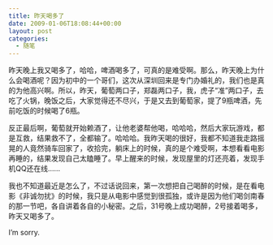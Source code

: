 ```yaml
---
title: 昨天喝多了
date: 2009-01-06T18:08:44+00:00
layout: post
categories:
  - 随笔
---
```

昨天晚上我又喝多了，哈哈，啤酒喝多了，可真的是难受啊。那么，昨天晚上为什么会喝酒呢？因为初中的一个哥们，这次从深圳回来是专门办婚礼的，我们也是真的为他高兴啊。所以，昨天，葡萄两口子，郑磊两口子，我，虎子“准”两口子，去吃了火锅，晚饭之后，大家觉得还不尽兴，于是又去到葡萄家，提了9瓶啤酒，先前吃饭的时候喝了6瓶。

反正最后啊，葡萄就开始赖酒了，让他老婆帮他喝，哈哈哈，然后大家玩游戏，都是互救，结果救不了，全都输了。哈哈哈。我昨天喝的很好，我都不知道我走路摇晃的人竟然骑车回家了，收拾完，躺床上的时候，真的是个难受啊，本想看看电影再睡的，结果发现自己太瞌睡了。早上醒来的时候，发现屋里的灯还亮着，发现手机QQ还在线……

我也不知道最近是怎么了，不过话说回来，第一次想把自己喝醉的时候，是在看电影《非诚勿扰》的时候，我只是从电影中感觉到很孤独，或许是因为他们喝剑南春的那一节吧，各自讲着各自的小秘密。之后，31号晚上成功喝醉，2号接着喝多，昨天又喝多了。

I’m sorry.